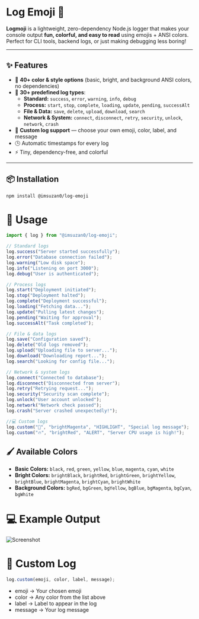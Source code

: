 # Log Emoji 🎉

**Logmoji** is a lightweight, zero-dependency Node.js logger that makes your console output **fun, colorful, and easy to read** using emojis + ANSI colors. Perfect for CLI tools, backend logs, or just making debugging less boring!

---

## ✨ Features

- 🎨 **40+ color & style options** (basic, bright, and background ANSI colors, no dependencies)
- 🚀 **30+ predefined log types**:  
  - **Standard:** `success`, `error`, `warning`, `info`, `debug`  
  - **Process:** `start`, `stop`, `complete`, `loading`, `update`, `pending`, `successAlt`  
  - **File & Data:** `save`, `delete`, `upload`, `download`, `search`  
  - **Network & System:** `connect`, `disconnect`, `retry`, `security`, `unlock`, `network`, `crash`
- 🌟 **Custom log support** — choose your own emoji, color, label, and message
- 🕒 Automatic timestamps for every log
- ⚡ Tiny, dependency-free, and colorful


---

## 📦 Installation

````bash
npm install @imsuzan0/log-emoji
````


# 🚀 Usage

```javascript
import { log } from "@imsuzan0/log-emoji";

// Standard logs
log.success("Server started successfully");
log.error("Database connection failed");
log.warning("Low disk space");
log.info("Listening on port 3000");
log.debug("User is authenticated");

// Process logs
log.start("Deployment initiated");
log.stop("Deployment halted");
log.complete("Deployment successful");
log.loading("Fetching data...");
log.update("Pulling latest changes");
log.pending("Waiting for approval");
log.successAlt("Task completed");

// File & data logs
log.save("Configuration saved");
log.delete("Old logs removed");
log.upload("Uploading file to server...");
log.download("Downloading report...");
log.search("Looking for config file...");

// Network & system logs
log.connect("Connected to database");
log.disconnect("Disconnected from server");
log.retry("Retrying request...");
log.security("Security scan complete");
log.unlock("User account unlocked");
log.network("Network check passed");
log.crash("Server crashed unexpectedly!");

//💻 Custom logs
log.custom("🌟", "brightMagenta", "HIGHLIGHT", "Special log message");
log.custom("🔥", "brightRed", "ALERT", "Server CPU usage is high!");
````

## 🖌️ Available Colors

- **Basic Colors:** `black`, `red`, `green`, `yellow`, `blue`, `magenta`, `cyan`, `white`
- **Bright Colors:** `brightBlack`, `brightRed`, `brightGreen`, `brightYellow`, `brightBlue`, `brightMagenta`, `brightCyan`, `brightWhite`
- **Background Colors:** `bgRed`, `bgGreen`, `bgYellow`, `bgBlue`, `bgMagenta`, `bgCyan`, `bgWhite`


# 💻 Example Output
![Screenshot](https://i.postimg.cc/tCCMTFrs/Screenshot-2025-08-14-144733.png)

# 🔧 Custom Log

```javascript
log.custom(emoji, color, label, message);
```

- emoji → Your chosen emoji
- color → Any color from the list above
- label → Label to appear in the log
- message → Your log message
